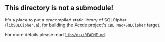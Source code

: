 ## This directory is not a submodule!

It's a place to put a precompiled static library of SQLCipher (`libSQLCipher.a`), for building the Xcode project's `CBL Mac+SQLCipher` target.

For more details please read [`libs/osx/README.md`](libs/osx/README.md).
